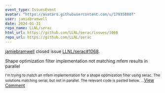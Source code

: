```yaml
---
event_type: IssuesEvent
avatar: "https://avatars.githubusercontent.com/u/17935880?"
user: jamiebramwell
date: 2024-01-31
repo_name: LLNL/serac
html_url: https://github.com/LLNL/serac/issues/1068
repo_url: https://github.com/LLNL/serac
---
```


<a href='https://github.com/jamiebramwell' target='_blank'>jamiebramwell</a> closed issue <a href='https://github.com/LLNL/serac/issues/1068' target='_blank'>LLNL/serac#1068</a>.

<p>Shape optimization filter implementation not matching mfem results in parallel</p><small>I'm trying to match an mfem implementation for a shape optimization filter using serac. The solutions matching serial, but not in parallel. The relevant code is pasted below....</small><a href='https://github.com/LLNL/serac/issues/1068' target='_blank'>View Comment</a>